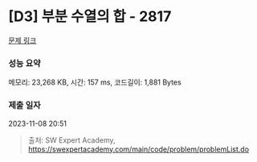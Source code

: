 # [D3] 부분 수열의 합 - 2817 

[문제 링크](https://swexpertacademy.com/main/code/problem/problemDetail.do?contestProbId=AV7IzvG6EksDFAXB) 

### 성능 요약

메모리: 23,268 KB, 시간: 157 ms, 코드길이: 1,881 Bytes

### 제출 일자

2023-11-08 20:51



> 출처: SW Expert Academy, https://swexpertacademy.com/main/code/problem/problemList.do